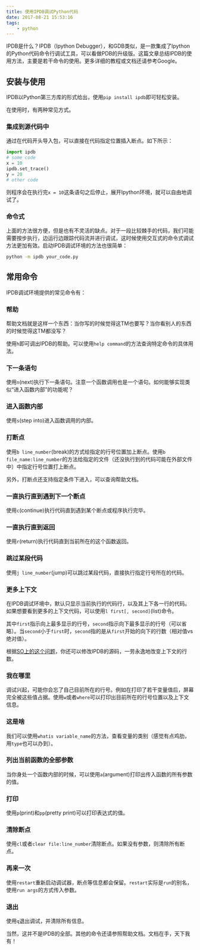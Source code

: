 ```yaml
---
title: 使用IPDB调试Python代码
date: 2017-08-21 15:53:16
tags:
    - python
---
```

IPDB是什么？IPDB（Ipython Debugger），和GDB类似，是一款集成了Ipython的Python代码命令行调试工具，可以看做PDB的升级版。这篇文章总结IPDB的使用方法，主要是若干命令的使用。更多详细的教程或文档还请参考Google。
<!-- more -->
## 安装与使用
IPDB以Python第三方库的形式给出，使用`pip install ipdb`即可轻松安装。

在使用时，有两种常见方式。

### 集成到源代码中
通过在代码开头导入包，可以直接在代码指定位置插入断点。如下所示：
``` py
import ipdb
# some code
x = 10
ipdb.set_trace()
y = 20
# other code
```
则程序会在执行完`x = 10`这条语句之后停止，展开Ipython环境，就可以自由地调试了。

### 命令式
上面的方法很方便，但是也有不灵活的缺点。对于一段比较棘手的代码，我们可能需要按步执行，边运行边跟踪代码流并进行调试，这时候使用交互式的命令式调试方法更加有效。启动IPDB调试环境的方法也很简单：
``` sh
python -m ipdb your_code.py
```

## 常用命令
IPDB调试环境提供的常见命令有：
### 帮助
帮助文档就是这样一个东西：当你写的时候觉得这TM也要写？当你看别人的东西的时候觉得这TM都没写？

使用`h`即可调出IPDB的帮助。可以使用`help command`的方法查询特定命令的具体用法。

### 下一条语句
使用`n`(next)执行下一条语句。注意一个函数调用也是一个语句。如何能够实现类似“进入函数内部”的功能呢？
### 进入函数内部
使用`s`(step into)进入函数调用的内部。
### 打断点
使用`b line_number`(break)的方式给指定的行号位置加上断点。使用`b file_name:line_number`的方法给指定的文件（还没执行到的代码可能在外部文件中）中指定行号位置打上断点。

另外，打断点还支持指定条件下进入，可以查询帮助文档。
### 一直执行直到遇到下一个断点
使用`c`(continue)执行代码直到遇到某个断点或程序执行完毕。
### 一直执行直到返回
使用`r`(return)执行代码直到当前所在的这个函数返回。
### 跳过某段代码
使用`j line_number`(jump)可以跳过某段代码，直接执行指定行号所在的代码。
### 更多上下文
在IPDB调试环境中，默认只显示当前执行的代码行，以及其上下各一行的代码。如果想要看到更多的上下文代码，可以使用`l first[, second]`(list)命令。

其中`first`指示向上最多显示的行号，`second`指示向下最多显示的行号（可以省略）。当`second`小于`first`时，`second`指的是从`first`开始的向下的行数（相对值vs绝对值）。

根据[SO上的这个问题](https://stackoverflow.com/questions/6240887/how-can-i-make-ipdb-show-more-lines-of-context-while-debugging)，你还可以修改IPDB的源码，一劳永逸地改变上下文的行数。
### 我在哪里
调试兴起，可能你会忘了自己目前所在的行号。例如在打印了若干变量值后，屏幕完全被这些值占据。使用`w`或者`where`可以打印出目前所在的行号位置以及上下文信息。

### 这是啥
我们可以使用`whatis variable_name`的方法，查看变量的类别（感觉有点鸡肋，用`type`也可以办到）。
### 列出当前函数的全部参数
当你身处一个函数内部的时候，可以使用`a`(argument)打印出传入函数的所有参数的值。
### 打印
使用`p`(print)和`pp`(pretty print)可以打印表达式的值。

### 清除断点
使用`cl`或者`clear file:line_number`清除断点。如果没有参数，则清除所有断点。
### 再来一次
使用`restart`重新启动调试器，断点等信息都会保留。`restart`实际是`run`的别名，使用`run args`的方式传入参数。
### 退出
使用`q`退出调试，并清除所有信息。

当然，这并不是IPDB的全部。其他的命令还请参照帮助文档。文档在手，天下我有！
